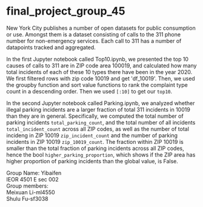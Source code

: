 # final_project_group_45

New York City publishes a number of open datasets for public consumption or use. Amongst them is a dataset consisting of calls to the 311 phone number for non-emergency services. Each call to 311 has a number of datapoints tracked and aggregated. 

In the first Jupyter notebook called Top10.ipynb, we presented the top 10 causes of calls to 311 are in ZIP code area 100019, and calculated how many total incidents of each of these 10 types there have been in the year 2020. We first filtered rows with zip code 10019 and get 'df_10019'. Then, we used the groupby function and sort value functions to rank the complaint type count in a descending order. Then we used `[:10]` to get our `top10`.

In the second Jupyter notebook called Parking.ipynb, we analyzed whether illegal parking incidents are a larger fraction of total 311 incidents in 10019 than they are in general. Specifically, we computed the total number of parking incidents `total_parking_count`, and the total number of all incidents `total_incident_count` across all ZIP codes, as well as the number of total incideng in ZIP 10019 `zip_incident_count` and the number of parking incidents in ZIP 10019 `zip_10019_count`. The fraction within ZIP 10019 is smaller than the total fraction of parking incidents across all ZIP codes, hence the bool `higher_parking_proportion`, which shows if the ZIP area has higher proportion of parking incidents than the global value, is False.


Group Name: Yibaifen
<br />IEOR 4501 E  sec 002
<br />Group members:
<br />Meixuan Li-ml4550
<br />Shulu Fu-sf3038